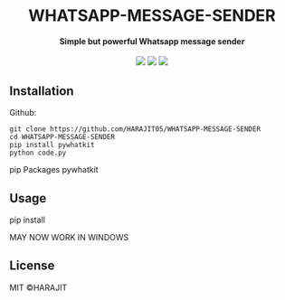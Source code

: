 <h1 align="center">WHATSAPP-MESSAGE-SENDER</h1>
<h4 align="center">Simple but powerful Whatsapp message sender</h4>
<p align="center">
	<a href="https://github.com/HARAJIT05/WHATSAPP-MESSAGE-SENDER/blob/main/LICENSE"><img src="https://img.shields.io/github/license/I2rys/YVSAD?style=flat-square"></img></a>
	<a href="https://github.com/HARAJIT05/WHATSAPP-MESSAGE-SENDER/issues"><img src="https://img.shields.io/github/issues/I2rys/YVSAD.svg"></img></a>
	<a href="https://python.org/"><img src="https://img.shields.io/badge/python-3.11-blue"></img></a>
</p>


## Installation
Github:

    git clone https://github.com/HARAJIT05/WHATSAPP-MESSAGE-SENDER
    cd WHATSAPP-MESSAGE-SENDER
    pip install pywhatkit
    python code.py

pip Packages
        pywhatkit 
    
## Usage

   pip install

MAY NOW WORK IN WINDOWS
## License
MIT ©HARAJIT
